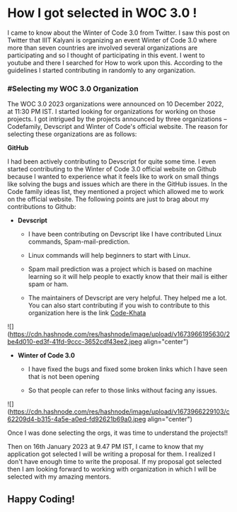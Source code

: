 # How I got selected in WOC 3.0 !

I came to know about the Winter of Code 3.0 from Twitter. I saw this post on Twitter that IIIT Kalyani is organizing an event Winter of Code 3.0 where more than seven countries are involved several organizations are participating and so I thought of participating in this event. I went to youtube and there I searched for How to work upon this. According to the guidelines I started contributing in randomly to any organization.

### #Selecting my WOC 3.0 Organization

The WOC 3.0 2023 organizations were announced on 10 December 2022, at 11:30 PM IST. I started looking for organizations for working on those projects. I got intrigued by the projects announced by three organizations – Codefamily, Devscript and Winter of Code's official website. The reason for selecting these organizations are as follows:

**GitHub**

I had been actively contributing to Devscript for quite some time. I even started contributing to the Winter of Code 3.0 official website on Github because I wanted to experience what it feels like to work on small things like solving the bugs and issues which are there in the GitHub issues. In the Code family ideas list, they mentioned a project which allowed me to work on the official website. The following points are just to brag about my contributions to Github:

* **Devscript**
    
    * I have been contributing on Devscript like I have contributed Linux commands, Spam-mail-prediction.
        
    * Linux commands will help beginners to start with Linux.
        
    * Spam mail prediction was a project which is based on machine learning so it will help people to exactly know that their mail is either spam or ham.
        
    * The maintainers of Devscript are very helpful. They helped me a lot. You can also start contributing if you wish to contribute to this organization here is the link [Code-Khata](https://github.com/DevScript/Code-Khata)
        

![](https://cdn.hashnode.com/res/hashnode/image/upload/v1673966195630/2be4d010-ed3f-41fd-9ccc-3652cdf43ee2.jpeg align="center")

* **Winter of Code 3.0**
    
    * I have fixed the bugs and fixed some broken links which I have seen that is not been opening
        
    * So that people can refer to those links without facing any issues.
        

![](https://cdn.hashnode.com/res/hashnode/image/upload/v1673966229103/c62209d4-b315-4a5e-a0ed-fd92621b69a0.jpeg align="center")

Once I was done selecting the orgs, it was time to understand the projects!!

Then on 16th January 2023 at 9.47 PM IST, I came to know that my application got selected I will be writing a proposal for them. I realized I don't have enough time to write the proposal. If my proposal got selected then I am looking forward to working with organization in which I will be selected with my amazing mentors.

## Happy Coding!